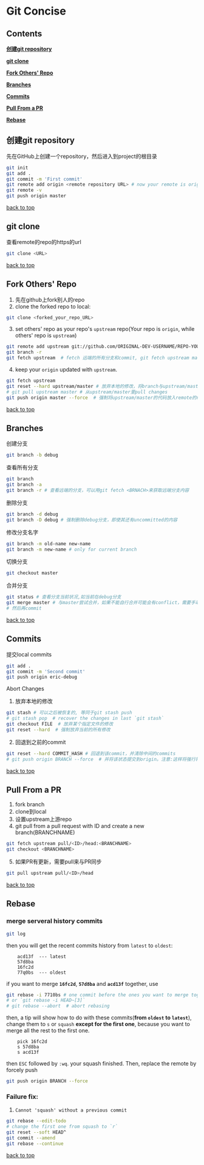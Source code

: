 # **Git Concise**

<a id="top"></a>

## **Contents**

[**创建git repository**](#1)

[**git clone**](#2)

[**Fork Others' Repo**](#3)

[**Branches**](#4)

[**Commits**](#5)

[**Pull From a PR**](#6)

[**Rebase**](#7)


<a id="1"></a>

## **创建git repository**
先在GitHub上创建一个repository，然后进入到project的根目录
```bash
git init
git add .
git commit -m 'First commit'
git remote add origin <remote repository URL> # now your remote is origin/master
git remote -v
git push origin master
```
[back to top](#top)

<a id="2"></a>

## **git clone**
查看remote的repo的https的url
```bash
git clone <URL>
```
[back to top](#top)

<a id="3"></a>

## **Fork Others' Repo**

1. 先在github上fork别人的repo
2. clone the forked repo to local:
```bash
git clone <forked_your_repo_URL>
```
3. set others' repo as your repo's `upstream` repo(Your repo is `origin`, while others' repo is `upstream`)
```bash
git remote add upstream git://github.com/ORIGINAL-DEV-USERNAME/REPO-YOU-FORKED-FROM.git
git branch -r
git fetch upstream  # fetch 远端的所有分支和commit, git fetch upstream master只获取远端的master分支
```
4. keep your `origin` updated with `upstream`.
```bash
git fetch upstream
git reset --hard upstream/master # 放弃本地的修改，将branch与upstream/master的HEAD同步
# git pull upstream master # 从upstream/master里pull changes
git push origin master --force  # 强制将upstream/master的代码放入remote的repo
```

[back to top](#top)

<a id="4"></a>

## **Branches**

创建分支
```bash
git branch -b debug
```
查看所有分支
```bash
git branch
git branch -a
git branch -r # 查看远端的分支，可以用git fetch <BRNACH>来获取远端分支内容
```
删除分支
```bash
git branch -d debug
git branch -D debug # 强制删除debug分支，即使其还有uncommitted的内容
```
修改分支名字
```bash
git branch -m old-name new-name
git branch -m new-name # only for current branch
```
切换分支
```bash
git checkout master
```
合并分支
```bash
git status # 查看分支当前状况,如当前在debug分支
git merge master # 与master尝试合并，如果不能自行合并可能会有conflict，需要手动solve.合并后两个分支代码同步
# 然后再commit
```

[back to top](#top)

<a id="5"></a>

## **Commits**

提交local commits
```bash
git add .
git commit -m 'Second commit'
git push origin eric-debug
```
Abort Changes
1. 放弃本地的修改
```bash
git stash # 可以之后被恢复的, 等同于git stash push
# git stash pop  # recover the changes in last `git stash`
git checkout FILE  # 放弃某个指定文件的修改
git reset --hard  # 强制放弃当前的所有修改
```
2. 回退到之前的commit
```bash
git reset --hard COMMIT_HASH # 回退到该commit，并清除中间的commits
# git push origin BRANCH --force  # 并将该状态提交到origin。注意:这样将强行将origin的代码替换，谨慎使用
```
[back to top](#top)

<a id="6"></a>

## **Pull From a PR**

1. fork branch
2. clone到local
3. 设置upstream上游repo
4. git pull from a pull request with ID and create a new branch(BRANCHNAME)
```bash
git fetch upstream pull/<ID>/head:<BRANCHNAME>
git checkout <BRANCHNAME>
```
5. 如果PR有更新，需要pull来与PR同步
```bash
git pull upstream pull/<ID>/head
```

[back to top](#top)

<a id="7"></a>

## **Rebase**

### **merge serveral history commits**
```bash
git log
```
then you will get the recent commits history from `latest` to `oldest`:
```
    acd13f  --- latest
    57d8ba
    16fc2d
    77q0bs  --- oldest
```
if you want to merge **`16fc2d`**, **`57d8ba`** and **`acd13f`** together, use
```bash
git rebase -i 7710bs # one commit before the ones you want to merge together
# or `git rebase -i HEAD~[3]`
# git rebase --abort  # abort rebasing
```
then, a tip will show how to do with these commits(**from `oldest` to `latest`**), change them to `s` or `squash` **except for the first one**, because you want to merge all the rest to the first one.
```
    pick 16fc2d
    s 57d8ba
    s acd13f
```
then `ESC` followed by `:wq`. your squash finished.
Then, replace the remote by forcely push
```bash
git push origin BRANCH --force
```
### **Failure fix:**
1. `Cannot 'squash' without a previous commit`
```bash
git rebase --edit-todo
# change the first one from squash to `r`
git reset --soft HEAD^
git commit --amend
git rebase --continue
```

[back to top](#top)
